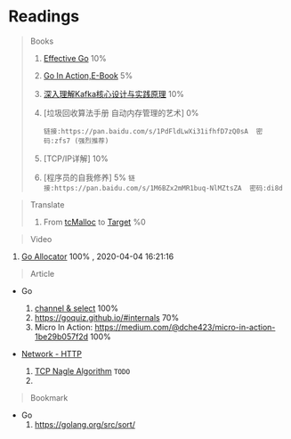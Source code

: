 # Readings

> Books
> 1. [Effective Go](https://golang.org/doc/effective_go.html#introduction)   10%
>
> 2. [Go In Action,E-Book](https://livebook.manning.com/book/go-in-action/table-of-contents/) 5%
>
> 3. [深入理解Kafka核心设计与实践原理]() 10%
>
> 4. [垃圾回收算法手册  自动内存管理的艺术]   0% 
>
>    `链接:https://pan.baidu.com/s/1PdFldLwXi31ifhfD7zQ0sA  密码:zfs7 (强烈推荐)`
>
> 5. [TCP/IP详解] 10%
> 6. [程序员的自我修养] 5%
>    `链接:https://pan.baidu.com/s/1M6BZx2mMR1buq-NlMZtsZA  密码:di8d`

> Translate
>
> 1. From [tcMalloc](https://gperftools.github.io/gperftools/tcmalloc.html)  to [Target]()  %0

> Video
1. [Go Allocator](https://www.youtube.com/watch?v=3CR4UNMK_Is) 100% , 2020-04-04 16:21:16

> Article
- Go
  1. [channel & select](https://www.youtube.com/watch?reload=9&v=d7fFCGGn0Wc&amp=&list=PLe5svQwVF1L5bNxB0smO8gNfAZQYWdIpI) 100%
  2. https://goquiz.github.io/#internals 70%
  3. Micro In Action: https://medium.com/@dche423/micro-in-action-1be29b057f2d 100%

- [Network - HTTP](https://developer.mozilla.org/zh-CN/docs/Web/HTTP/Basics_of_HTTP)
  1. [TCP Nagle Algorithm](https://www.lifewire.com/nagle-algorithm-for-tcp-network-communication-817932)  `TODO`
  2. 


> Bookmark
- Go
  1. https://golang.org/src/sort/




